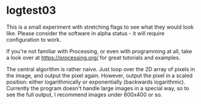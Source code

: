 # logtest03

This is a small experiment with stretching flags to see what they would look like. Please consider the software in alpha status - it will require configuration to work.

If you're not familiar with Processing, or even with programming at all, take a look over at https://processing.org/ for great tutorials and examples. 

The central algorithm is rather naive. Just loop over the 2D array of pixels in the image, and output the pixel again. However, output the pixel in a scaled position: either logarithmically or exponentially (backwards logarithmic). Currently the program doesn't handle large images in a special way, so to see the full output, I recommend images under 600x400 or so. 
